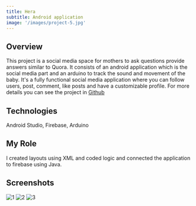 ```yaml
---
title: Hera
subtitle: Android application
image: '/images/project-5.jpg'
---
```


## Overview 

This project is a social media space for mothers to ask questions provide answers similar to Quora. It consists of an android application  which is the social media part and an arduino to track the sound and movement of the baby. It's a fully functional social media application where you can follow users, post, comment, like posts and have a customizable profile. For more details you can see the project in [Github](https://github.com/Phues/Hera)

## Technologies

Android Studio, Firebase, Arduino

## My Role 

I created layouts using XML and coded logic and connected the application to firebase using Java.

## Screenshots 

![1](/images/hera1.jpg)
![2](/images/hera2.jpg)
![3](/images/hera3.jpg)